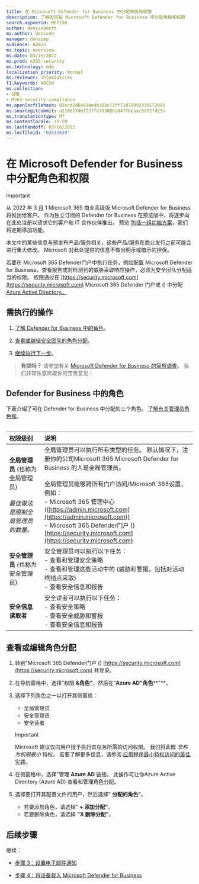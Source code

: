 ```yaml
---
title: 在 Microsoft Defender for Business 中分配角色和权限
description: 了解如何在 Microsoft Defender for Business 中分配角色和权限
search.appverid: MET150
author: denisebmsft
ms.author: deniseb
manager: dansimp
audience: Admin
ms.topic: overview
ms.date: 03/15/2022
ms.prod: m365-security
ms.technology: mdb
localization_priority: Normal
ms.reviewer: shlomiakirav
f1.keywords: NOCSH
ms.collection:
- SMB
- M365-security-compliance
ms.openlocfilehash: 02ecd2d84684e4b388c11ff71d79992330172091
ms.sourcegitcommit: a216617d6ff27fe7d3089a047fbeaac5d72fd25c
ms.translationtype: MT
ms.contentlocale: zh-CN
ms.lasthandoff: 03/16/2022
ms.locfileid: "63512639"
---
```

# <a name="assign-roles-and-permissions-in-microsoft-defender-for-business"></a>在 Microsoft Defender for Business 中分配角色和权限

> [!IMPORTANT]
> 从 2022 年 3 [月](../../business-premium/index.md) 1 Microsoft 365 商业高级版 Microsoft Defender for Business 将推出给客户。 作为独立订阅的 Defender for Business 在预览版中，将逐步向在此处注册以请求它的客户和 IT 合作伙伴[](https://aka.ms/mdb-preview)推出。 预览 [包括一组初始方案](mdb-tutorials.md#try-these-preview-scenarios)，我们将定期添加功能。
> 
> 本文中的某些信息与预发布产品/服务相关，这些产品/服务在商业发行之前可能会进行重大修改。 Microsoft 对此处提供的信息不做出明示或暗示的担保。 

若要在 Microsoft 365 Defender门户中执行任务，例如配置 Microsoft Defender for Business、查看报告或对检测到的威胁采取响应操作，必须为安全团队分配适当的权限。 权限通过在 [https://security.microsoft.com](https://security.microsoft.com) Microsoft 365 Defender 门户或 () 中分配[Azure Active Directory。](/azure/active-directory/roles/manage-roles-portal) 

## <a name="what-to-do"></a>需执行的操作

1. [了解 Defender for Business 中的角色](#roles-in-defender-for-business)。

2. [查看或编辑安全团队的角色分配](#view-or-edit-role-assignments)。

3. [继续执行下一步](#next-steps)。

>
> **有空吗？**
> 请参加有关 <a href="https://microsoft.qualtrics.com/jfe/form/SV_0JPjTPHGEWTQr4y" target="_blank">Microsoft Defender for Business 的简短调查</a>。 我们非常乐意听取你的宝贵意见！
>


## <a name="roles-in-defender-for-business"></a>Defender for Business 中的角色

下表介绍了可在 Defender for Business 中分配的三个角色。 [了解有关管理员角色和](../../admin/add-users/about-admin-roles.md)。 <br/><br/>

| 权限级别 | 说明 |
|:---|:---|
| **全局管理员** (也称为全局管理员)  <br/><br/> *最佳做法是限制全局管理员的数量。* | 全局管理员可以执行所有类型的任务。 默认情况下，注册你的公司Microsoft 365 Microsoft Defender for Business 的人是全局管理员。 <br/><br/> 全局管理员能够跨所有门户访问/Microsoft 365设置，例如： <br/>- Microsoft 365 管理中心 ([https://admin.microsoft.com](https://admin.microsoft.com))  <br/>- Microsoft 365 Defender门户 () [https://security.microsoft.com](https://security.microsoft.com) |
| **安全管理员** (也称为安全管理员)  | 安全管理员可以执行以下任务： <br/>- 查看和管理安全策略 <br/>- 查看和管理这些活动中的 (威胁和警报，包括对活动终结点采取)  <br/>- 查看安全信息和报告 |
| **安全信息读取者** | 安全读者可以执行以下任务： <br/>- 查看安全策略 <br/>- 查看安全威胁和警报 <br/>- 查看安全信息和报告  |


## <a name="view-or-edit-role-assignments"></a>查看或编辑角色分配

1. 转到"Microsoft 365 Defender门户 () [https://security.microsoft.com](https://security.microsoft.com) 并登录。

2. 在导航窗格中，选择"权限 **&角色"**，然后在"**Azure AD"角色****"**。

3. 选择下列角色之一以打开其侧窗格：

   - 全局管理员
   - 安全管理员
   - 安全读者

   > [!IMPORTANT]
   > Microsoft 建议仅向用户授予执行其任务所需的访问权限。 我们将此概 *念称为权限最小* 特权。 若要了解更多信息，请参阅 [应用程序最小特权访问的最佳实践](/azure/active-directory/develop/secure-least-privileged-access)。 

4. 在侧窗格中，选择"管理 **Azure AD** 链接。 此操作可让你Azure Active Directory (Azure AD) 查看和管理角色分配。

5. 选择要打开其配置文件的用户，然后选择" **分配的角色"**。

   - 若要添加角色，请选择" **+ 添加分配"**。
   - 若要删除角色，请选择 **"X 删除分配"**。 

## <a name="next-steps"></a>后续步骤

继续：

- [步骤 3：设置电子邮件通知](mdb-email-notifications.md)

- [步骤 4：将设备载入 Microsoft Defender for Business](mdb-onboard-devices.md)